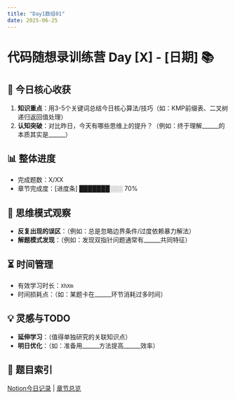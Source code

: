 ```yaml
---
title: "Day1数组01"
date: 2025-06-25
---
```

# 代码随想录训练营 Day [X] - [日期] 📚

## 🌟 今日核心收获
1. **知识重点**：用3-5个关键词总结今日核心算法/技巧（如：KMP前缀表、二叉树递归返回值处理）
2. **认知突破**：对比昨日，今天有哪些思维上的提升？（例如：终于理解______的本质其实是______）

## 📊 整体进度
- 完成题数：X/XX
- 章节完成度：[进度条] ███████░░░ 70%

## 🧠 思维模式观察
- **反复出现的误区**：（例如：总是忽略边界条件/过度依赖暴力解法）
- **解题模式发现**：（例如：发现双指针问题通常有______共同特征）

## ⏳ 时间管理
- 有效学习时长：`XhXm`
- 时间损耗点：（如：某题卡在______环节消耗过多时间）

## 💡 灵感与TODO
- **延伸学习**：（值得单独研究的关联知识点）
- **明日优化**：（如：准备用______方法提高______效率）

## 📌 题目索引
[Notion今日记录](链接) | [章节总览](链接)

